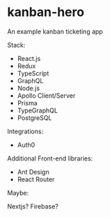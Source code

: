# kanban-hero
An example kanban ticketing app

Stack:

-   React.js
-   Redux
-   TypeScript
-   GraphQL
-   Node.js
-   Apollo Client/Server
-   Prisma
-   TypeGraphQL
-   PostgreSQL

Integrations:

-   Auth0

Additional Front-end libraries:

-   Ant Design
-   React Router

Maybe:

Nextjs?
Firebase?
